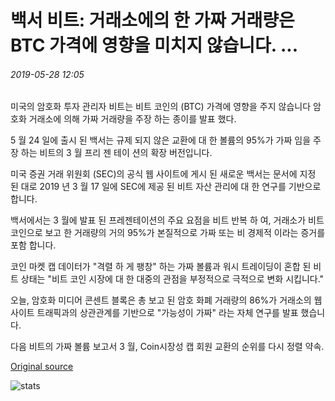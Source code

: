 # 백서 비트: 거래소에의 한 가짜 거래량은 BTC 가격에 영향을 미치지 않습니다. ...

###### 2019-05-28 12:05

미국의 암호화 투자 관리자 비트는 비트 코인의 (BTC) 가격에 영향을 주지 않습니다 암호화 거래소에 의해 가짜 거래량을 주장 하는 종이를 발표 했다.

5 월 24 일에 출시 된 백서는 규제 되지 않은 교환에 대 한 볼륨의 95%가 가짜 임을 주장 하는 비트의 3 월 프리 젠 테이 션의 확장 버전입니다.

미국 증권 거래 위원회 (SEC)의 공식 웹 사이트에 게시 된 새로운 백서는 문서에 지정 된 대로 2019 년 3 월 17 일에 SEC에 제공 된 비트 자산 관리에 대 한 연구를 기반으로 합니다.

백서에서는 3 월에 발표 된 프레젠테이션의 주요 요점을 비트 반복 하 여, 거래소가 비트 코인으로 보고 한 거래량의 거의 95%가 본질적으로 가짜 또는 비 경제적 이라는 증거를 포함 합니다.

코인 마켓 캡 데이터가 "격렬 하 게 팽창" 하는 가짜 볼륨과 워시 트레이딩이 혼합 된 비트 상태는 "비트 코인 시장에 대 한 대중의 관점을 부정적으로 극적으로 변화 시킵니다."

오늘, 암호화 미디어 콘센트 블록은 총 보고 된 암호 화폐 거래량의 86%가 거래소의 웹사이트 트래픽과의 상관관계를 기반으로 "가능성이 가짜" 라는 자체 연구를 발표 했습니다.

다음 비트의 가짜 볼륨 보고서 3 월, Coin시장성 캡 회원 교환의 순위를 다시 정렬 약속.

[Original source](https://cointelegraph.com/news/bitwise-white-paper-fake-trading-volumes-by-exchanges-do-not-impact-btc-prices)

![stats](https://c.statcounter.com/11760860/0/a89fa40b/1/ "stats")